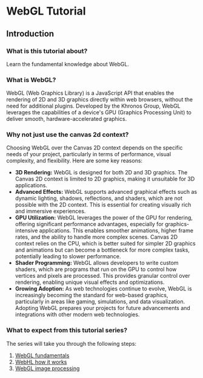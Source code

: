 # WebGL Tutorial

## Introduction

### What is this tutorial about?

Learn the fundamental knowledge about WebGL.

### What is WebGL?

WebGL (Web Graphics Library) is a JavaScript API that enables the rendering of 2D and 3D graphics directly within web browsers, without the need for additional plugins. Developed by the Khronos Group, WebGL leverages the capabilities of a device's GPU (Graphics Processing Unit) to deliver smooth, hardware-accelerated graphics. 

### Why not just use the canvas 2d context?

Choosing WebGL over the Canvas 2D context depends on the specific needs of your project, particularly in terms of performance, visual complexity, and flexibility. Here are some key reasons:

* **3D Rendering:** WebGL is designed for both 2D and 3D graphics. The Canvas 2D context is limited to 2D graphics, making it unsuitable for 3D applications.
* **Advanced Effects:** WebGL supports advanced graphical effects such as dynamic lighting, shadows, reflections, and shaders, which are not possible with the 2D context. This is essential for creating visually rich and immersive experiences.
* **GPU Utilization:** WebGL leverages the power of the GPU for rendering, offering significant performance advantages, especially for graphics-intensive applications. This enables smoother animations, higher frame rates, and the ability to handle more complex scenes. Canvas 2D context relies on the CPU, which is better suited for simpler 2D graphics and animations but can become a bottleneck for more complex tasks, potentially leading to slower performance.
* **Shader Programming:** WebGL allows developers to write custom shaders, which are programs that run on the GPU to control how vertices and pixels are processed. This provides granular control over rendering, enabling unique visual effects and optimizations.
* **Growing Adoption:** As web technologies continue to evolve, WebGL is increasingly becoming the standard for web-based graphics, particularly in areas like gaming, simulations, and data visualization. Adopting WebGL prepares your projects for future advancements and integrations with other modern web technologies.

### What to expect from this tutorial series?

The series will take you through the following steps:
1. [WebGL fundamentals](./webgl-funamentals.md)
2. [WebHL how it works](./webgl-how-it-works.md)
3. [WebGL image processing](./webgl-image-processing.md)
